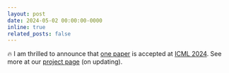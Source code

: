 ```yaml
---
layout: post
date: 2024-05-02 00:00:00-0000
inline: true
related_posts: false
---
```


:fire: I am thrilled to announce that [one paper](https://openreview.net/forum?id=cxiqxDnrCx) is accepted at [ICML 2024](https://openreview.net/group?id=ICML.cc/2024/Conference). See more at our [project page](https://github.com/liupei101/MIREL) (on updating). 
